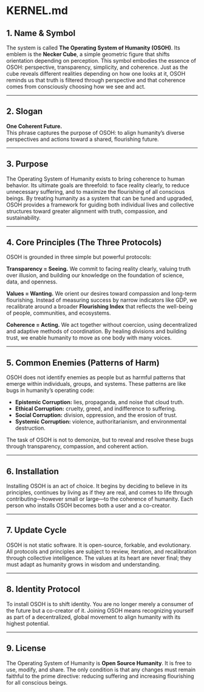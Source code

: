 # KERNEL.md

## 1. Name & Symbol
The system is called **The Operating System of Humanity (OSOH)**. Its emblem is the **Necker Cube**, a simple geometric figure that shifts orientation depending on perception. This symbol embodies the essence of OSOH: perspective, transparency, simplicity, and coherence. Just as the cube reveals different realities depending on how one looks at it, OSOH reminds us that truth is filtered through perspective and that coherence comes from consciously choosing how we see and act.

---

## 2. Slogan
**One Coherent Future.**  
This phrase captures the purpose of OSOH: to align humanity’s diverse perspectives and actions toward a shared, flourishing future.

---

## 3. Purpose
The Operating System of Humanity exists to bring coherence to human behavior. Its ultimate goals are threefold: to face reality clearly, to reduce unnecessary suffering, and to maximize the flourishing of all conscious beings. By treating humanity as a system that can be tuned and upgraded, OSOH provides a framework for guiding both individual lives and collective structures toward greater alignment with truth, compassion, and sustainability.

---

## 4. Core Principles (The Three Protocols)
OSOH is grounded in three simple but powerful protocols:

**Transparency = Seeing.** We commit to facing reality clearly, valuing truth over illusion, and building our knowledge on the foundation of science, data, and openness.  

**Values = Wanting.** We orient our desires toward compassion and long-term flourishing. Instead of measuring success by narrow indicators like GDP, we recalibrate around a broader **Flourishing Index** that reflects the well-being of people, communities, and ecosystems.  

**Coherence = Acting.** We act together without coercion, using decentralized and adaptive methods of coordination. By healing divisions and building trust, we enable humanity to move as one body with many voices.  

---

## 5. Common Enemies (Patterns of Harm)
OSOH does not identify enemies as people but as harmful patterns that emerge within individuals, groups, and systems. These patterns are like bugs in humanity’s operating code:  

- **Epistemic Corruption:** lies, propaganda, and noise that cloud truth.  
- **Ethical Corruption:** cruelty, greed, and indifference to suffering.  
- **Social Corruption:** division, oppression, and the erosion of trust.  
- **Systemic Corruption:** violence, authoritarianism, and environmental destruction.  

The task of OSOH is not to demonize, but to reveal and resolve these bugs through transparency, compassion, and coherent action.

---

## 6. Installation
Installing OSOH is an act of choice. It begins by deciding to believe in its principles, continues by living as if they are real, and comes to life through contributing—however small or large—to the coherence of humanity. Each person who installs OSOH becomes both a user and a co-creator.

---

## 7. Update Cycle
OSOH is not static software. It is open-source, forkable, and evolutionary. All protocols and principles are subject to review, iteration, and recalibration through collective intelligence. The values at its heart are never final; they must adapt as humanity grows in wisdom and understanding.  

---

## 8. Identity Protocol
To install OSOH is to shift identity. You are no longer merely a consumer of the future but a co-creator of it. Joining OSOH means recognizing yourself as part of a decentralized, global movement to align humanity with its highest potential.  

---

## 9. License
The Operating System of Humanity is **Open Source Humanity**. It is free to use, modify, and share. The only condition is that any changes must remain faithful to the prime directive: reducing suffering and increasing flourishing for all conscious beings.
